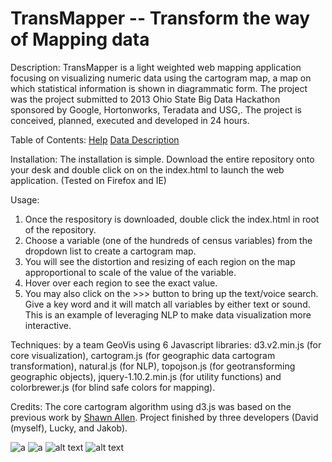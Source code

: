 
# TransMapper -- Transform the way of Mapping data

Description:
TransMapper is a light weighted web mapping application focusing on visualizing numeric data using the cartogram map, a map on which statistical information is shown in diagrammatic form. The project was the project submitted to 2013 Ohio State Big Data Hackathon sponsored by Google, Hortonworks, Teradata and USG,. The project is conceived, planned, executed and developed in 24 hours. 

Table of Contents:
[Help](https://github.com/davidchengo/geovis/blob/master/help.html)
[Data Description](https://github.com/davidchengo/geovis/blob/master/meta.htm)

Installation:
The installation is simple. Download the entire repository onto your desk and double click on on the index.html to launch the web application. (Tested on Firefox and IE)

Usage: 
1. Once the respository is downloaded, double click the index.html in root of the repository.
2. Choose a variable (one of the hundreds of census variables) from the dropdown list to create a cartogram map.
3. You will see the distortion and resizing of each region on the map approportional to scale of the value of the variable.
4. Hover over each region to see the exact value.
5. You may also click on the >>> button to bring up the text/voice search. Give a key word and it will match all variables by either text or sound. This is an example of leveraging NLP to make data visualization more interactive.

Techniques:
by a team GeoVis using 6 Javascript libraries: d3.v2.min.js (for core visualization), cartogram.js (for geographic data cartogram transformation), natural.js (for NLP), topojson.js (for geotransforming geographic objects), jquery-1.10.2.min.js (for utility functions) and colorbrewer.js (for blind safe colors for mapping).

Credits: 
The core cartogram algorithm using d3.js was based on the previous work by [Shawn Allen](https://github.com/shawnbot/d3-cartogram/). Project finished by three developers (David (myself), Lucky, and Jakob).

![a](geovis/img/Screenshot%202019-02-22%2010.32.51.png)
![a](https://github.com/davidchengo/geovis/img/Screenshot%202019-02-22%2010.32.51.png)
![alt text](geovis/img/data.PNG)
![alt text](https://github.com/davidchengo/geovis/img/data.PNG)

        
      
